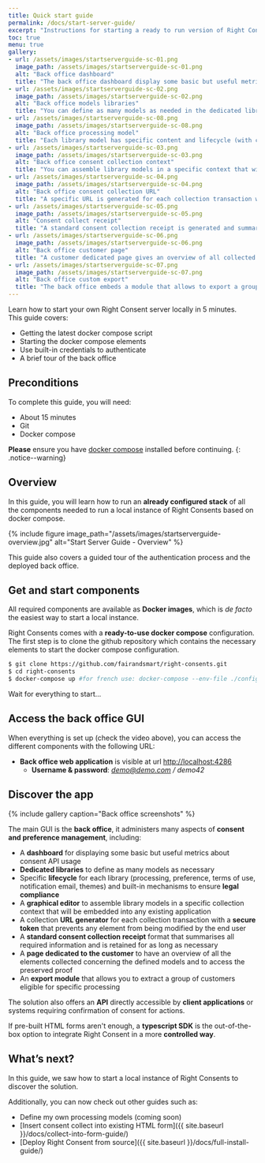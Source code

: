 ```yaml
---
title: Quick start guide
permalink: /docs/start-server-guide/
excerpt: "Instructions for starting a ready to run version of Right Consents in 5 minutes."
toc: true
menu: true
gallery:
- url: /assets/images/startserverguide-sc-01.png
  image_path: /assets/images/startserverguide-sc-01.png
  alt: "Back office dashboard"
  title: "The back office dashboard display some basic but useful metrics about consent API usage"
- url: /assets/images/startserverguide-sc-02.png
  image_path: /assets/images/startserverguide-sc-02.png
  alt: "Back office models libraries"
  title: "You can define as many models as needed in the dedicated libraries"
- url: /assets/images/startserverguide-sc-08.png
  image_path: /assets/images/startserverguide-sc-08.png
  alt: "Back office processing model"
  title: "Each library model has specific content and lifecycle (with conservation) for common collection processes (processing, preference, terms of use) and proven existence"
- url: /assets/images/startserverguide-sc-03.png
  image_path: /assets/images/startserverguide-sc-03.png
  alt: "Back office consent collection context"
  title: "You can assemble library models in a specific context that will be embeddable in any application"
- url: /assets/images/startserverguide-sc-04.png
  image_path: /assets/images/startserverguide-sc-04.png
  alt: "Back office consent collection URL"
  title: "A specific URL is generated for each collection transaction with a secure token, preventing any element from being changed by end users"
- url: /assets/images/startserverguide-sc-05.png
  image_path: /assets/images/startserverguide-sc-05.png
  alt: "Consent collect receipt"
  title: "A standard consent collection receipt is generated and summarizes all required information elements"
- url: /assets/images/startserverguide-sc-06.png
  image_path: /assets/images/startserverguide-sc-06.png
  alt: "Back office customer page"
  title: "A customer dedicated page gives an overview of all collected elements regarding defined models and access to proof"
- url: /assets/images/startserverguide-sc-07.png
  image_path: /assets/images/startserverguide-sc-07.png
  alt: "Back office custom export"
  title: "The back office embeds a module that allows to export a group of customers that are eligible for a specific processing"
---
```


Learn how to start your own Right Consent server locally in 5 minutes.  
This guide covers:
- Getting the latest docker compose script
- Starting the docker compose elements
- Use built-in credentials to authenticate
- A brief tour of the back office

## Preconditions

To complete this guide, you will need:  
- About 15 minutes
- Git
- Docker compose

<i class="fa fa-exclamation-triangle"></i> <b>Please</b> ensure you have [docker compose](https://docs.docker.com/compose/install/) installed before continuing.
{: .notice--warning}

## Overview

In this guide, you will learn how to run an **already configured stack** of all the components needed to run a local instance of Right Consents based on docker compose.

{% include figure image_path="/assets/images/startserverguide-overview.jpg" alt="Start Server Guide - Overview" %}

This guide also covers a guided tour of the authentication process and the deployed back office.

## Get and start components

All required components are available as **Docker images**, which is *de facto* the easiest way to start a local instance.

Right Consents comes with a **ready-to-use docker compose** configuration. The first step is to clone the github repository which contains the necessary elements to start the docker compose configuration.

```bash
$ git clone https://github.com/fairandsmart/right-consents.git
$ cd right-consents
$ docker-compose up #for french use: docker-compose --env-file ./config/fr.env up
```

Wait for everything to start...

## Access the back office GUI

When everything is set up (check the video above), you can access the different components with the following URL:
  - **Back office web application** is visible at url [http://localhost:4286](http://localhost:4286)
    - **Username & password**: *demo@demo.com / demo42*

## Discover the app

{% include gallery caption="Back office screenshots" %}

The main GUI is the **back office**, it administers many aspects of **consent and preference management**, including:

  - A **dashboard** for displaying some basic but useful metrics about consent API usage
  - **Dedicated libraries** to define as many models as necessary
  - Specific **lifecycle** for each library (processing, preference, terms of use, notification email, themes) and built-in mechanisms to ensure **legal compliance**
  - A **graphical editor** to assemble library models in a specific collection context that will be embedded into any existing application
  - A collection **URL generator** for each collection transaction with a **secure token** that prevents any element from being modified by the end user
  - A **standard consent collection receipt** format that summarises all required information and is retained for as long as necessary
  - A **page dedicated to the customer** to have an overview of all the elements collected concerning the defined models and to access the preserved proof
  - An **export module** that allows you to extract a group of customers eligible for specific processing

The solution also offers an **API** directly accessible by **client applications** or systems requiring confirmation of consent for actions.

If pre-built HTML forms aren't enough, a **typescript SDK** is the out-of-the-box option to integrate Right Consent in a more **controlled way**.

## What’s next?

In this guide, we saw how to start a local instance of Right Consents to discover the solution.

Additionally, you can now check out other guides such as:
  - Define my own processing models (coming soon)
  - [Insert consent collect into existing HTML form]({{ site.baseurl }}/docs/collect-into-form-guide/)
  - [Deploy Right Consent from source]({{ site.baseurl }}/docs/full-install-guide/)
